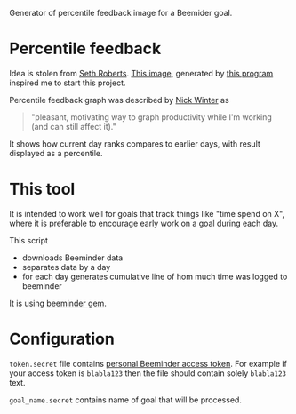 Generator of percentile feedback image for a Beemider goal.

# Percentile feedback

Idea is stolen from [Seth Roberts](http://archives.sethroberts.net/blog/2011/05/01/percentile-feedback-and-productivity/). [This image](inspiration.png), generated by [this program](https://github.com/nslater/percentile-feedback) inspired me to start this project.

Percentile feedback graph was described by [Nick Winter](http://www.nickwinter.net/codecombat-stats) as

> "pleasant, motivating way to graph productivity while I'm working (and can still affect it)."

It shows how current day ranks compares to earlier days, with result displayed as a percentile.

# This tool

It is intended to work well for goals that track things like "time spend on X", where it is preferable to encourage early work on a goal during each day.

This script

 - downloads Beeminder data
 - separates data by a day
 - for each day generates cumulative line of hom much time was logged to beeminder

It is using [beeminder gem](https://github.com/beeminder/beeminder-gem).

# Configuration

`token.secret` file contains [personal Beeminder access token](http://api.beeminder.com/#auth). For example if your access token is `blabla123` then the file should contain solely `blabla123` text.

`goal_name.secret` contains name of goal that will be processed.